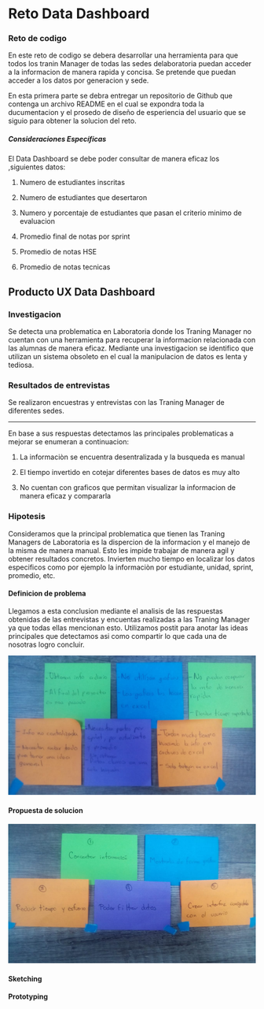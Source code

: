 # Reto Data Dashboard

###  Reto de codigo

En este reto de codigo se debera desarrollar una herramienta para que todos los tranin Manager de todas las sedes delaboratoria puedan acceder a la informacion de manera rapida y concisa. Se pretende que puedan acceder a los datos por generacion y sede.

En esta primera parte se debra entregar un repositorio de Github que contenga un archivo README en el cual se expondra toda la ducumentacion y el prosedo de diseño de esperiencia del usuario que se siguio para obtener la solucion del reto.

##### Consideraciones Específicas

El Data Dashboard se debe poder consultar de manera eficaz los ,siguientes datos:

1. Numero de estudiantes inscritas

2. Numero de estudiantes que desertaron

3. Numero y porcentaje de estudiantes que pasan el criterio minimo de evaluacion

4. Promedio final de notas por sprint

5. Promedio de notas HSE

6. Promedio de notas tecnicas

## Producto UX Data Dashboard

### Investigacion

Se detecta una problematica en Laboratoria donde los Traning Manager no cuentan con una herramienta para recuperar la informacion relacionada con las alumnas de manera eficaz. Mediante una investigacion se identifico que utilizan un sistema obsoleto en el cual la manipulacion de datos es lenta y tediosa.

### Resultados de entrevistas

Se realizaron encuestras y entrevistas con las Traning Manager de diferentes sedes.

***********


En base a sus respuestas detectamos las principales problematicas a mejorar se enumeran a continuacion:

1. La informaciòn se encuentra desentralizada y la busqueda es manual

2. El tiempo invertido en cotejar diferentes bases de datos es muy alto

3. No cuentan con graficos que permitan visualizar la informacion de manera eficaz y compararla


### Hipotesis

Consideramos que la principal problematica que tienen las Traning Managers de Laboratoria es la dispercion de la informacion y el manejo de la misma de manera manual. Esto les impide trabajar de manera agil y obtener resultados concretos. Invierten mucho tiempo en localizar los datos especificos como por ejemplo la informaciòn por estudiante, unidad, sprint, promedio, etc.

#### Definicion de problema

Llegamos a esta conclusion mediante el analisis de las respuestas obtenidas de las entrevistas y encuentas realizadas a las Traning Manager ya que todas ellas mencionan esto. Utilizamos postit para anotar las ideas principales que detectamos asi como compartir lo que cada una de nosotras logro concluir.

![Lluvia de ideas](/assets/images/Lluviaideas.jpeg)

#### Propuesta de solucion

![Lluvia de ideas](/assets/images/Lluviaideas2.jpeg)

#### Sketching


#### Prototyping
